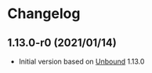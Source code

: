 # Changelog

## 1.13.0-r0 (2021/01/14)

* Initial version based on [Unbound](https://www.nlnetlabs.nl/projects/unbound/about/) 1.13.0
